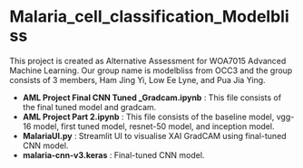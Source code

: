# Malaria_cell_classification_Modelbliss
This project is created as Alternative Assessment for WOA7015 Advanced Machine Learning. 
Our group name is modelbliss from OCC3 and the group consists of 3 members, Ham Jing Yi, Low Ee Lyne, and Pua Jia Ying.

- **AML Project Final CNN Tuned _Gradcam.ipynb** : This file consists of the final tuned model and gradcam.
- **AML Project Part 2.ipynb** : This file consists of the baseline model, vgg-16 model, first tuned model, resnet-50 model, and inception model.
- **MalariaUI.py** : Streamlit UI to visualise XAI GradCAM using final-tuned CNN model.
- **malaria-cnn-v3.keras** : Final-tuned CNN model.
